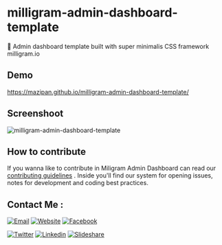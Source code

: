 # milligram-admin-dashboard-template
:purple_heart: Admin dashboard template built with super minimalis CSS framework milligram.io

## Demo
https://mazipan.github.io/milligram-admin-dashboard-template/

## Screenshoot
![milligram-admin-dashboard-template](https://raw.githubusercontent.com/mazipan/milligram-admin-dashboard-template/master/milligram-admin-dashboard-template.PNG)

## How to contribute

If you wanna like to contribute in Miligram Admin Dashboard can read our [contributing guidelines](/CONTRIBUTING.md) . Inside you'll find our system for opening issues, notes for development and coding best practices.

## Contact Me :

[![Email](https://img.shields.io/badge/mazipanneh-Email-yellow.svg?maxAge=3600)](mailto:mazipanneh@gmail.com)
[![Website](https://img.shields.io/badge/mazipanneh-Blog-brightgreen.svg?maxAge=3600)](https://mazipanneh.com/blog/)
[![Facebook](https://img.shields.io/badge/mazipanneh-Facebook-blue.svg?maxAge=3600)](https://facebook.com/mazipanneh)

[![Twitter](https://img.shields.io/badge/Maz_Ipan-Twitter-55acee.svg?maxAge=3600)](https://twitter.com/Maz_Ipan)
[![Linkedin](https://img.shields.io/badge/irfanmaulanamazipan-Linkedin-0077b5.svg?maxAge=3600)](https://id.linkedin.com/in/irfanmaulanamazipan)
[![Slideshare](https://img.shields.io/badge/IrfanMaulana21-Slideshare-0077b5.svg?maxAge=3600)](https://www.slideshare.net/IrfanMaulana21)
